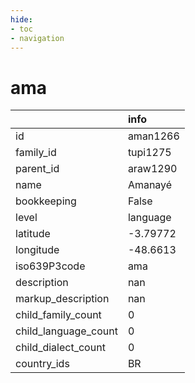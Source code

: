 ```yaml
---
hide:
- toc
- navigation
---
```

# ama
|                      | info     |
|:---------------------|:---------|
| id                   | aman1266 |
| family_id            | tupi1275 |
| parent_id            | araw1290 |
| name                 | Amanayé  |
| bookkeeping          | False    |
| level                | language |
| latitude             | -3.79772 |
| longitude            | -48.6613 |
| iso639P3code         | ama      |
| description          | nan      |
| markup_description   | nan      |
| child_family_count   | 0        |
| child_language_count | 0        |
| child_dialect_count  | 0        |
| country_ids          | BR       |